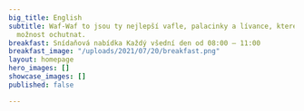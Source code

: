 ```yaml
---
big_title: English
subtitle: Waf-Waf to jsou ty nejlepší vafle, palacinky a lívance, které jste meli
  možnost ochutnat.
breakfast: Snídaňová nabídka Každý všední den od 08:00 – 11:00
breakfast_image: "/uploads/2021/07/20/breakfast.png"
layout: homepage
hero_images: []
showcase_images: []
published: false

---
```

